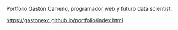 Portfolio Gastón Carreño, programador web y futuro data scientist.

https://gastonexc.github.io/portfolio/index.html
